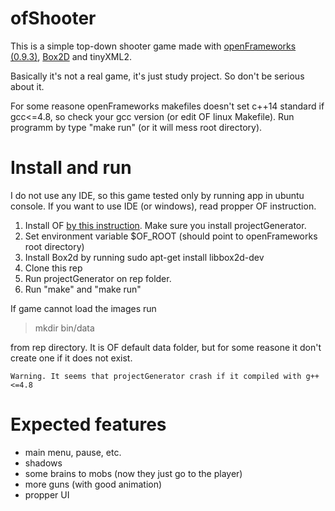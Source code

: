 # ofShooter

This is a simple top-down shooter game made with [openFrameworks (0.9.3)](http://openframeworks.cc/), [Box2D](https://github.com/erincatto/Box2D) and tinyXML2.

 Basically it's not a real game, it's just study project. So don't be serious about it. 

 For some reasone openFrameworks makefiles doesn't set c++14 standard if gcc<=4.8, so check your gcc version (or edit OF linux Makefile). Run programm by type "make run" (or it will mess root directory).

# Install and run
I do not use any IDE, so this game tested only by running app in ubuntu console. If you want to use IDE (or windows), read propper OF instruction.

1. Install OF [by this instruction](http://openframeworks.cc/setup/linux-install/). Make sure you install projectGenerator.
2. Set environment variable $OF_ROOT (should point to openFrameworks root directory)
3. Install Box2d by running sudo apt-get install libbox2d-dev
4. Clone this rep
5. Run projectGenerator on rep folder.
6. Run "make" and "make run"


If game cannot load the images run
> mkdir bin/data

from rep directory. It is OF default data folder, but for some reasone it don't create one if it does not exist. 

    Warning. It seems that projectGenerator crash if it compiled with g++<=4.8

 # Expected features
 * main menu, pause, etc.
 * shadows
 * some brains to mobs (now they just go to the player)
 * more guns (with good animation)
 * propper UI